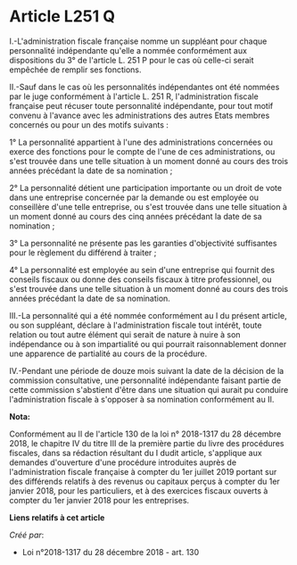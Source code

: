 # Article L251 Q

I.-L'administration fiscale française nomme un suppléant pour chaque personnalité indépendante qu'elle a nommée conformément
aux dispositions du 3° de l'article L. 251 P pour le cas où celle-ci serait empêchée de remplir ses fonctions.

II.-Sauf dans le cas où les personnalités indépendantes ont été nommées par le juge conformément à l'article L. 251 R,
l'administration fiscale française peut récuser toute personnalité indépendante, pour tout motif convenu à l'avance avec les
administrations des autres Etats membres concernés ou pour un des motifs suivants :

1° La personnalité appartient à l'une des administrations concernées ou exerce des fonctions pour le compte de l'une de ces
administrations, ou s'est trouvée dans une telle situation à un moment donné au cours des trois années précédant la date de
sa nomination ;

2° La personnalité détient une participation importante ou un droit de vote dans une entreprise concernée par la demande ou
est employée ou conseillère d'une telle entreprise, ou s'est trouvée dans une telle situation à un moment donné au cours des
cinq années précédant la date de sa nomination ;

3° La personnalité ne présente pas les garanties d'objectivité suffisantes pour le règlement du différend à traiter ;

4° La personnalité est employée au sein d'une entreprise qui fournit des conseils fiscaux ou donne des conseils fiscaux à
titre professionnel, ou s'est trouvée dans une telle situation à un moment donné au cours des trois années précédant la date
de sa nomination.

III.-La personnalité qui a été nommée conformément au I du présent article, ou son suppléant, déclare à l'administration
fiscale tout intérêt, toute relation ou tout autre élément qui serait de nature à nuire à son indépendance ou à son
impartialité ou qui pourrait raisonnablement donner une apparence de partialité au cours de la procédure.

IV.-Pendant une période de douze mois suivant la date de la décision de la commission consultative, une personnalité
indépendante faisant partie de cette commission s'abstient d'être dans une situation qui aurait pu conduire l'administration
fiscale à s'opposer à sa nomination conformément au II.

**Nota:**

Conformément au II de l'article 130 de la loi n° 2018-1317 du 28 décembre 2018, le chapitre IV du titre III de la première
partie du livre des procédures fiscales, dans sa rédaction résultant du I dudit article, s'applique aux demandes d'ouverture
d'une procédure introduites auprès de l'administration fiscale française à compter du 1er juillet 2019 portant sur des
différends relatifs à des revenus ou capitaux perçus à compter du 1er janvier 2018, pour les particuliers, et à des exercices
fiscaux ouverts à compter du 1er janvier 2018 pour les entreprises.

**Liens relatifs à cet article**

_Créé par_:

  - Loi n°2018-1317 du 28 décembre 2018 - art. 130
